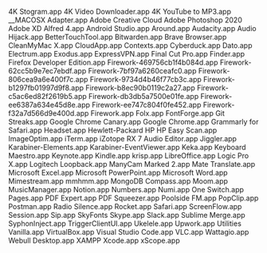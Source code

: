 4K Stogram.app
4K Video Downloader.app
4K YouTube to MP3.app
__MACOSX
Adapter.app
Adobe Creative Cloud
Adobe Photoshop 2020
Adobe XD
Alfred 4.app
Android Studio.app
Around.app
Audacity.app
Audio Hijack.app
BetterTouchTool.app
Bitwarden.app
Brave Browser.app
CleanMyMac X.app
CloudApp.app
Contexts.app
Cyberduck.app
Dato.app
Electrum.app
Exodus.app
ExpressVPN.app
Final Cut Pro.app
Finder.app
Firefox Developer Edition.app
Firework-469756cb1f4b084d.app
Firework-62cc5b9e7ec7ebdf.app
Firework-7bf97a6260ceafc0.app
Firework-806cea9a6e400f7c.app
Firework-9734d4b46f77cb3c.app
Firework-b1297fb01997d9f8.app
Firework-b8ec90b0119c2a27.app
Firework-c5ac6ed82f2619b5.app
Firework-db3db5a7500e01fe.app
Firework-ee6387a634e45d8e.app
Firework-ee747c804f0fe452.app
Firework-f32a7d566d9e400d.app
Firework.app
Folx.app
FontForge.app
Git Streaks.app
Google Chrome Canary.app
Google Chrome.app
Grammarly for Safari.app
Headset.app
Hewlett-Packard
HP
HP Easy Scan.app
ImageOptim.app
iTerm.app
iZotope RX 7 Audio Editor.app
Jiggler.app
Karabiner-Elements.app
Karabiner-EventViewer.app
Keka.app
Keyboard Maestro.app
Keynote.app
Kindle.app
krisp.app
LibreOffice.app
Logic Pro X.app
Logitech
Loopback.app
ManyCam
Marked 2.app
Mate Translate.app
Microsoft Excel.app
Microsoft PowerPoint.app
Microsoft Word.app
Mimestream.app
mmhmm.app
MongoDB Compass.app
Moom.app
MusicManager.app
Notion.app
Numbers.app
Numi.app
One Switch.app
Pages.app
PDF Expert.app
PDF Squeezer.app
Poolside FM.app
PopClip.app
Postman.app
Radio Silence.app
Rocket.app
Safari.app
ScreenFlow.app
Session.app
Sip.app
SkyFonts
Skype.app
Slack.app
Sublime Merge.app
SyphonInject.app
TriggerClientUI.app
Ukelele.app
Upwork.app
Utilities
Vanilla.app
VirtualBox.app
Visual Studio Code.app
VLC.app
Wattagio.app
Webull Desktop.app
XAMPP
Xcode.app
xScope.app

